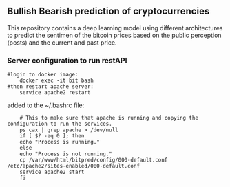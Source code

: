 ## Bullish Bearish prediction of cryptocurrencies
This repository contains a deep learning model using different architectures to predict the sentimen of the bitcoin prices based on the public perception (posts) and the current and past price.

### Server configuration to run restAPI
    #login to docker image: 
        docker exec -it bit bash
    #then restart apache server:
        service apache2 restart

added to the ~/.bashrc file:

        # This to make sure that apache is running and copying the configuration to run the services.
        ps cax | grep apache > /dev/null
        if [ $? -eq 0 ]; then
        echo "Process is running."
        else
        echo "Process is not running."
        cp /var/www/html/bitpred/config/000-default.conf /etc/apache2/sites-enabled/000-default.conf
        service apache2 start
        fi
